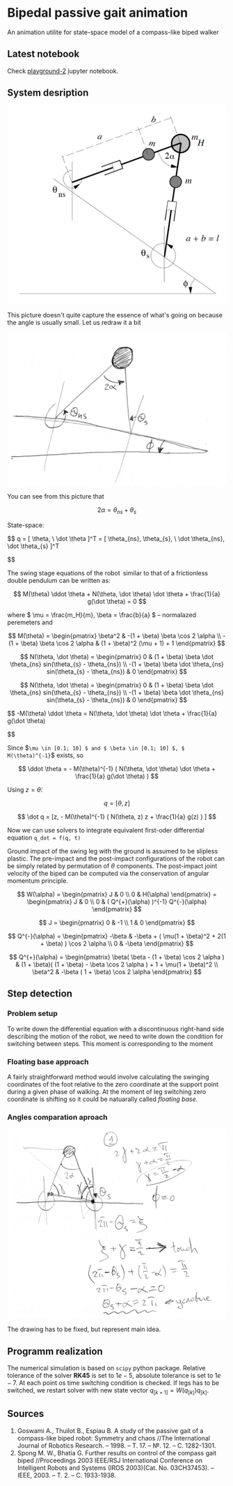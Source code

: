 # Bipedal passive gait animation
An animation utilite for state-space model of a compass-like biped walker

## Latest notebook

Check [playground-2](playground-2.ipynb) jupyter notebook.

## System desription

![A Compass-like bipedal robot](img/walker.png)

This picture doesn't quite capture the essence of what's going on because the angle is usually small. Let us redraw it a bit

![A Compass-like bipedal robot](img/walker_redraw.png)

You can see from this picture that

$$
   2 \alpha = \theta_{ns} + \theta_{s}
$$

State-space: 

$$
    q = [ \theta, \ \dot \theta ]^T = [ \theta_{ns}, \theta_{s}, \ \dot \theta_{ns}, \dot \theta_{s} ]^T

$$

The swing stage equations of the robot similar to that of a frictionless double pendulum can be written as:

$$
    M(\theta) \ddot \theta + N(\theta, \dot \theta) \dot \theta + \frac{1}{a} g(\dot \theta) = 0
$$

where $` \mu = \frac{m_H}{m}, \beta = \frac{b}{a} `$ – normalazed peremeters and 

$$
    M(\theta) =
    \begin{pmatrix}
        \beta^2 & -(1 + \beta) \beta \cos 2 \alpha \\
        -(1 + \beta) \beta \cos 2 \alpha & (1 + \beta)^2 (\mu + 1) + 1
    \end{pmatrix}
$$

$$
    N(\theta, \dot \theta) =
    \begin{pmatrix}
        0 & (1 + \beta) \beta \dot \theta_{ns} sin(\theta_{s} - \theta_{ns}) \\
        -(1 + \beta) \beta \dot \theta_{ns} sin(\theta_{s} - \theta_{ns}) & 0
    \end{pmatrix}
$$

$$
    N(\theta, \dot \theta) =
    \begin{pmatrix}
        0 & (1 + \beta) \beta \dot \theta_{ns} sin(\theta_{s} - \theta_{ns}) \\
        -(1 + \beta) \beta \dot \theta_{ns} sin(\theta_{s} - \theta_{ns}) & 0
    \end{pmatrix}
$$

$$
   -M(\theta) \ddot \theta =  N(\theta, \dot \theta) \dot \theta + \frac{1}{a} g(\dot \theta)
   
$$

Since $` \mu \in [0.1; 10] $ and $ \beta \in [0.1; 10] $, $ M(\theta)^{-1} `$ exists, so

$$
     \ddot \theta = - M(\theta)^{-1} ( N(\theta, \dot \theta) \dot \theta + \frac{1}{a} g(\dot \theta) )
$$

Using $` z = \dot \theta `$:

$$
    q = [\theta, z]
$$

$$
    \dot q = [z, - M(\theta)^{-1} ( N(\theta, z) z + \frac{1}{a} g(z) ) ]
$$

Now we can use solvers to integrate equivalent first-oder differential equation `q_dot = f(q, t)`

Ground impact of the swing leg with the ground is assumed to be slipless plastic. The pre-impact and the post-impact configurations of the robot can be simply related by permutation of $` \theta `$ components. The post-impact joint velocity of the biped can be computed via the conservation of angular momentum principle.

$$
    W(\alpha) =
    \begin{pmatrix}
        J & 0 \\
        0 & H(\alpha)
    \end{pmatrix} =
    \begin{pmatrix}
        J & 0 \\
        0 & ( Q^{+}(\alpha) )^{-1} Q^{-}(\alpha) 
    \end{pmatrix}
$$

$$
   J =
    \begin{pmatrix}
        0 & -1 \\
        1 & 0
    \end{pmatrix}
$$

$$
    Q^{-}(\alpha) =
    \begin{pmatrix}
        -\beta & -\beta + ( \mu(1 + \beta)^2 + 2(1 + \beta) ) \cos 2 \alpha \\
        0 & -\beta
    \end{pmatrix}
$$

$$
    Q^{+}(\alpha) =
    \begin{pmatrix}
        \beta( \beta - (1 + \beta) \cos 2 \alpha ) & (1 + \beta)( (1 + \beta) - \beta \cos 2 \alpha ) + 1 + \mu(1 + \beta)^2
        \\
        \beta^2 & -\beta ( 1 + \beta) \cos 2 \alpha
    \end{pmatrix}
$$

## Step detection

### Problem setup

To write down the differential equation with a discontinuous right-hand side describing the motion of the robot, we need to write down the condition for switching between steps. This moment is corresponding to the moment

### Floating base approach

A fairly straightforward method would involve calculating the swinging coordinates of the foot relative to the zero coordinate at the support point during a given phase of walking. At the moment of leg switching zero coordinate is shifting so it could be natuarally called *floating base*.

### Angles comparation aproach 

![has to be fixed](img/touch.png)

The drawing has to be fixed, but represent main idea.

## Programm realization

The numerical simulation is based on `scipy` python package. Relative tolerance of the solver **RK45** is set to $1e-5$, absolute tolerance is set to $1e-7$. At each point os time switching condition is checked. If legs has to be switched, we restart solver with new state vector $` q_{[k+1]} = W(q_{[k]})q_{[k]} `$.

## Sources
1. Goswami A., Thuilot B., Espiau B. A study of the passive gait of a compass-like biped robot: Symmetry and chaos //The International Journal of Robotics Research. – 1998. – Т. 17. – №. 12. – С. 1282-1301.
2. Spong M. W., Bhatia G. Further results on control of the compass gait biped //Proceedings 2003 IEEE/RSJ International Conference on Intelligent Robots and Systems (IROS 2003)(Cat. No. 03CH37453). – IEEE, 2003. – Т. 2. – С. 1933-1938.